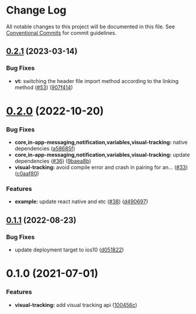 # Change Log

All notable changes to this project will be documented in this file.
See [Conventional Commits](https://conventionalcommits.org) for commit guidelines.

## [0.2.1](https://github.com/plaidev/karte-react-native/compare/@react-native-karte/visual-tracking@0.2.0...@react-native-karte/visual-tracking@0.2.1) (2023-03-14)


### Bug Fixes

* **vt:** switching the header file import method according to the linking method ([#53](https://github.com/plaidev/karte-react-native/issues/53)) ([907f414](https://github.com/plaidev/karte-react-native/commit/907f414b322c3c74b7d1bc308bb98aae8994fd83))





# [0.2.0](https://github.com/plaidev/karte-react-native/compare/@react-native-karte/visual-tracking@0.1.1...@react-native-karte/visual-tracking@0.2.0) (2022-10-20)


### Bug Fixes

* **core,in-app-messaging,notification,variables,visual-tracking:** native dependencies ([a58685f](https://github.com/plaidev/karte-react-native/commit/a58685f2f8c4da0f0209d8c1807fe549a9388826))
* **core,in-app-messaging,notification,variables,visual-tracking:** update dependencies ([#36](https://github.com/plaidev/karte-react-native/issues/36)) ([9baea8b](https://github.com/plaidev/karte-react-native/commit/9baea8bb5b658c77fd1b4eb8b554a833d2156f33))
* **visual-tracking:** avoid compile error and crash in pairing for an… ([#33](https://github.com/plaidev/karte-react-native/issues/33)) ([c0aaf80](https://github.com/plaidev/karte-react-native/commit/c0aaf8044540ebf4af28d741fe2e278249264bd5))


### Features

* **example:** update react native and etc ([#38](https://github.com/plaidev/karte-react-native/issues/38)) ([d490697](https://github.com/plaidev/karte-react-native/commit/d490697bb1829d6be2df0c1f6a670829e5556e5a))





## [0.1.1](https://github.com/plaidev/karte-react-native/compare/@react-native-karte/visual-tracking@0.1.0...@react-native-karte/visual-tracking@0.1.1) (2022-08-23)


### Bug Fixes

* update deployment target to ios10 ([d051822](https://github.com/plaidev/karte-react-native/commit/d051822d24b5441f894b83abc6d22dcfcf689946))





# 0.1.0 (2021-07-01)


### Features

* **visual-tracking:** add visual tracking api ([100456c](https://github.com/plaidev/karte-react-native/commit/100456c3d60cdd34b3a1079b20185eafa3b3a416))
